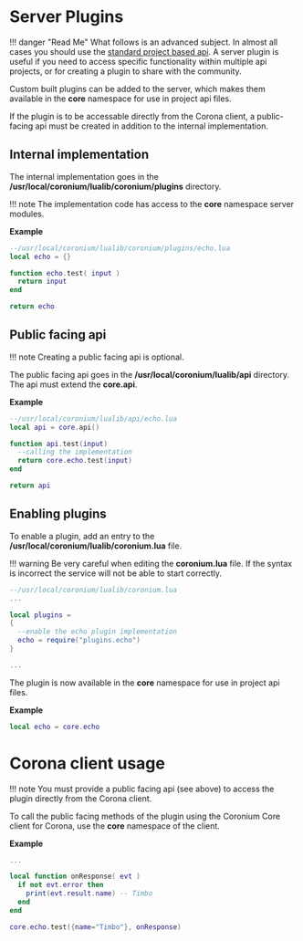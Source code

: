 
# Server Plugins

!!! danger "Read Me"
    What follows is an advanced subject. In almost all cases you should use the [standard project based api](server-api/overview/). A server plugin is useful if you need to access specific functionality within multiple api projects, or for creating a plugin to share with the community.

Custom built plugins can be added to the server, which makes them available in the __core__ namespace for use in project api files.

If the plugin is to be accessable directly from the Corona client, a public-facing api must be created in addition to the internal implementation.

## Internal implementation

The internal implementation goes in the __/usr/local/coronium/lualib/coronium/plugins__ directory.

!!! note
    The implementation code has access to the __core__ namespace server modules.

__Example__

```lua
--/usr/local/coronium/lualib/coronium/plugins/echo.lua
local echo = {}

function echo.test( input )
  return input
end

return echo
```

## Public facing api

!!! note
    Creating a public facing api is optional.

The public facing api goes in the __/usr/local/coronium/lualib/api__ directory. The api must extend the __core.api__.

__Example__

```lua
--/usr/local/coronium/lualib/api/echo.lua
local api = core.api()

function api.test(input)
  --calling the implementation
  return core.echo.test(input)
end

return api
```

## Enabling plugins

To enable a plugin, add an entry to the __/usr/local/coronium/lualib/coronium.lua__ file.

!!! warning
    Be very careful when editing the __coronium.lua__ file. If the syntax is incorrect the service will not be able to start correctly.

```lua
--/usr/local/coronium/lualib/coronium.lua
...

local plugins = 
{
  --enable the echo plugin implementation
  echo = require("plugins.echo")
}

...
```

The plugin is now available in the __core__ namespace for use in project api files.

__Example__

```lua
local echo = core.echo
```

# Corona client usage

!!! note
    You must provide a public facing api (see above) to access the plugin directly from the Corona client.

To call the public facing methods of the plugin using the Coronium Core client for Corona, use the __core__ namespace of the client.

__Example__

```lua
...

local function onResponse( evt )
  if not evt.error then
    print(evt.result.name) -- Timbo
  end
end

core.echo.test({name="Timbo"}, onResponse)

```
